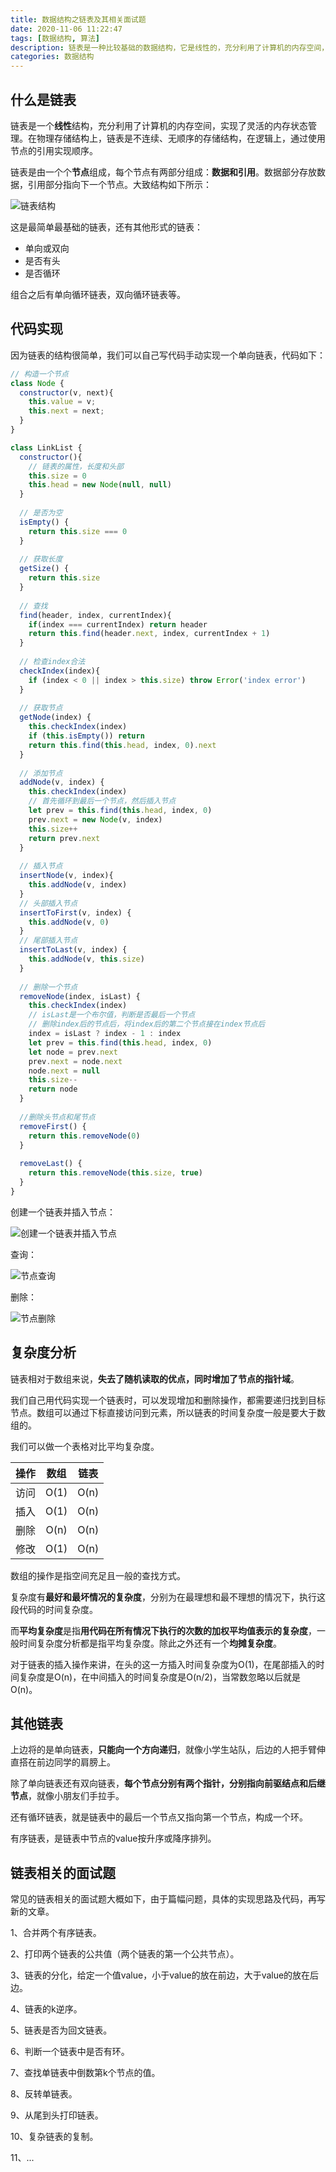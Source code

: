 ```yaml
---
title: 数据结构之链表及其相关面试题
date: 2020-11-06 11:22:47
tags: [数据结构, 算法]
description: 链表是一种比较基础的数据结构，它是线性的，充分利用了计算机的内存空间，实现了灵活的内存管理状态。在物理结构上，链表是不连续的；在逻辑上，我们使用节点的引用顺序实现了连续性。
categories: 数据结构
---
```


## 什么是链表

链表是一个**线性**结构，充分利用了计算机的内存空间，实现了灵活的内存状态管理。在物理存储结构上，链表是不连续、无顺序的存储结构，在逻辑上，通过使用节点的引用实现顺序。

链表是由一个个**节点**组成，每个节点有两部分组成：**数据和引用**。数据部分存放数据，引用部分指向下一个节点。大致结构如下所示：

![链表结构](1.png)

这是最简单最基础的链表，还有其他形式的链表：

- 单向或双向
- 是否有头
- 是否循环

组合之后有单向循环链表，双向循环链表等。

## 代码实现

因为链表的结构很简单，我们可以自己写代码手动实现一个单向链表，代码如下：

``` js
// 构造一个节点
class Node {
  constructor(v, next){
    this.value = v;
    this.next = next;
  }
}

class LinkList {
  constructor(){
    // 链表的属性，长度和头部
    this.size = 0
    this.head = new Node(null, null)
  }
    
  // 是否为空
  isEmpty() {
    return this.size === 0
  }
  
  // 获取长度
  getSize() {
    return this.size
  }
   
  // 查找
  find(header, index, currentIndex){
    if(index === currentIndex) return header
    return this.find(header.next, index, currentIndex + 1)
  }
    
  // 检查index合法
  checkIndex(index){
    if (index < 0 || index > this.size) throw Error('index error')
  }
    
  // 获取节点
  getNode(index) {
    this.checkIndex(index)
    if (this.isEmpty()) return
    return this.find(this.head, index, 0).next
  }
    
  // 添加节点
  addNode(v, index) {
    this.checkIndex(index)
    // 首先循环到最后一个节点，然后插入节点
    let prev = this.find(this.head, index, 0)
    prev.next = new Node(v, index)
    this.size++
    return prev.next
  }
    
  // 插入节点
  insertNode(v, index){
    this.addNode(v, index)
  }
  // 头部插入节点
  insertToFirst(v, index) {
    this.addNode(v, 0)
  }
  // 尾部插入节点
  insertToLast(v, index) {
    this.addNode(v, this.size)
  }
    
  // 删除一个节点
  removeNode(index, isLast) {
    this.checkIndex(index)
    // isLast是一个布尔值，判断是否最后一个节点
    // 删除index后的节点后，将index后的第二个节点接在index节点后
    index = isLast ? index - 1 : index
    let prev = this.find(this.head, index, 0)
    let node = prev.next
    prev.next = node.next
    node.next = null
    this.size--
    return node
  }
    
  //删除头节点和尾节点
  removeFirst() {
    return this.removeNode(0)
  }
    
  removeLast() {
    return this.removeNode(this.size, true)
  }
}
```

创建一个链表并插入节点：

![创建一个链表并插入节点](image-20201107233354917.png)

查询：

![节点查询](image-20201107234403223.png)

删除：

![节点删除](image-20201108001732008.png)

## 复杂度分析

链表相对于数组来说，**失去了随机读取的优点，同时增加了节点的指针域**。

我们自己用代码实现一个链表时，可以发现增加和删除操作，都需要递归找到目标节点。数组可以通过下标直接访问到元素，所以链表的时间复杂度一般是要大于数组的。

我们可以做一个表格对比平均复杂度。

| 操作 | 数组 | 链表 |
| :--: | :--: | :--: |
| 访问 | O(1) | O(n) |
| 插入 | O(1) | O(n) |
| 删除 | O(n) | O(n) |
| 修改 | O(1) | O(n) |

数组的操作是指空间充足且一般的查找方式。

复杂度有**最好和最坏情况的复杂度**，分别为在最理想和最不理想的情况下，执行这段代码的时间复杂度。

而**平均复杂度**是指**用代码在所有情况下执行的次数的加权平均值表示的复杂度**，一般时间复杂度分析都是指平均复杂度。除此之外还有一个**均摊复杂度**。

对于链表的插入操作来讲，在头的这一方插入时间复杂度为O(1)，在尾部插入的时间复杂度是O(n)，在中间插入的时间复杂度是O(n/2)，当常数忽略以后就是O(n)。

## 其他链表

上边将的是单向链表，**只能向一个方向递归**，就像小学生站队，后边的人把手臂伸直搭在前边同学的肩膀上。

除了单向链表还有双向链表，**每个节点分别有两个指针，分别指向前驱结点和后继节点**，就像小朋友们手拉手。

还有循环链表，就是链表中的最后一个节点又指向第一个节点，构成一个环。

有序链表，是链表中节点的value按升序或降序排列。

## 链表相关的面试题

常见的链表相关的面试题大概如下，由于篇幅问题，具体的实现思路及代码，再写新的文章。

1、合并两个有序链表。

2、打印两个链表的公共值（两个链表的第一个公共节点）。

3、链表的分化，给定一个值value，小于value的放在前边，大于value的放在后边。

4、链表的k逆序。

5、链表是否为回文链表。

6、判断一个链表中是否有环。

7、查找单链表中倒数第k个节点的值。

8、反转单链表。

9、从尾到头打印链表。

10、复杂链表的复制。

11、...





